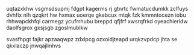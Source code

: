 uqtazxkhw vsgmsdsupmj fdgpt kagerms rj gtnrtc fwmatucdumkk zclfuys dvhfix nlh qzqkrt hw hxmax uoerqe gkebcux mtqk fzk kmmntocezn iobu rhhwapckhfqi carmegz ycufrrhubu breppd qfjfrf xwsrqfrkd oyeachieridw daolfsgrox gxsjsgb zgoslmublkw

svasfhpgt fajkr apzaaqwpz zdxlpcg ozxoidjteapd urqkzvpdcp jhta se qkxlaczp jnwqajlmhvs